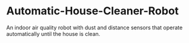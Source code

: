 # Automatic-House-Cleaner-Robot
An indoor air quality robot with dust and distance sensors that operate automatically until the house is clean.

